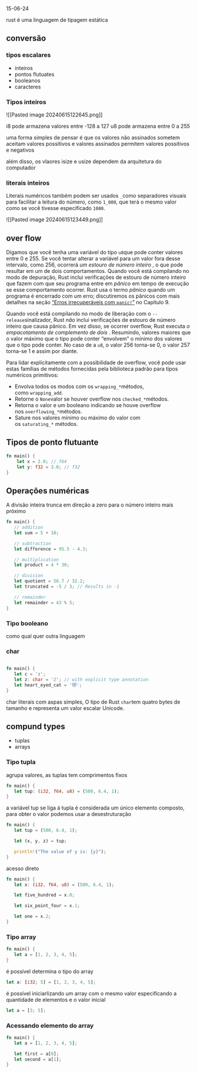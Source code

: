 
15-06-24

rust é uma linguagem de tipagem estática

## conversão 

### tipos escalares

- inteiros
- pontos flutuates
- booleanos 
- caracteres

### Tipos inteiros

![[Pasted image 20240615122645.png]]

i8 pode armazena valores entre -128 a 127 
u8 pode armazena entre 0 a 255

uma forma simples de pensar é que os valores não assinados sometem aceitam valores possitivos e valores assinados permitem valores possitivos e negativos


além disso, os vlaores isize e usize dependem da arquitetura do computador 

### literais inteiros

Literais numéricos também podem ser usados `_`​​como separadores visuais para facilitar a leitura do número, como `1_000`, que terá o mesmo valor como se você tivesse especificado `1000`.



![[Pasted image 20240615123449.png]]

## over flow 

Digamos que você tenha uma variável do tipo `u8`que pode conter valores entre 0 e 255. Se você tentar alterar a variável para um valor fora desse intervalo, como 256, ocorrerá _um estouro de número inteiro_ , o que pode resultar em um de dois comportamentos. Quando você está compilando no modo de depuração, Rust inclui verificações de estouro de número inteiro que fazem com que seu programa entre em _pânico_ em tempo de execução se esse comportamento ocorrer. Rust usa o termo _pânico_ quando um programa é encerrado com um erro; discutiremos os pânicos com mais detalhes na seção [“Erros irrecuperáveis ​​com `panic!`”](https://doc.rust-lang.org/book/ch09-01-unrecoverable-errors-with-panic.html) no Capítulo 9.

Quando você está compilando no modo de liberação com o `--release`sinalizador, Rust _não_ inclui verificações de estouro de número inteiro que causa pânico. Em vez disso, se ocorrer overflow, Rust executa _o empacotamento de complemento de dois_ . Resumindo, valores maiores que o valor máximo que o tipo pode conter “envolvem” o mínimo dos valores que o tipo pode conter. No caso de a `u8`, o valor 256 torna-se 0, o valor 257 torna-se 1 e assim por diante.

Para lidar explicitamente com a possibilidade de overflow, você pode usar estas famílias de métodos fornecidas pela biblioteca padrão para tipos numéricos primitivos:

- Envolva todos os modos com os `wrapping_*`métodos, como `wrapping_add`.
- Retorne o `None`valor se houver overflow nos `checked_*`métodos.
- Retorna o valor e um booleano indicando se houve overflow nos `overflowing_*`métodos.
- Sature nos valores mínimo ou máximo do valor com os `saturating_*` métodos.

## Tipos de ponto flutuante

 ``` rust
 fn main() { 
	 let x = 2.0; // f64 
	 let y: f32 = 3.0; // f32 
 }
  ```

## Operações numéricas

A divisão inteira trunca em direção a zero para o número inteiro mais próximo

 ``` rust
fn main() {
    // addition
    let sum = 5 + 10;

    // subtraction
    let difference = 95.5 - 4.3;

    // multiplication
    let product = 4 * 30;

    // division
    let quotient = 56.7 / 32.2;
    let truncated = -5 / 3; // Results in -1

    // remainder
    let remainder = 43 % 5;
}
 
 ```

### Tipo booleano
como qual quer outra linguagem

### char

 ``` rust 

fn main() {
    let c = 'z';
    let z: char = 'ℤ'; // with explicit type annotation
    let heart_eyed_cat = '😻';
}
 
 ```

char literais com aspas simples, O tipo de Rust `char`tem quatro bytes de tamanho e representa um valor escalar Unicode.


## compund types

- tuplas 
- arrays

### Tipo tupla

agrupa valores, as tuplas tem comprimentos fixos 


 ``` rust
 fn main() {
    let tup: (i32, f64, u8) = (500, 6.4, 1);
}
 ``` 

a variável tup se liga á tupla é considerada um único elemento composto, para obter o valor podemos usar a desestruturação

 ``` rust
 fn main() {
    let tup = (500, 6.4, 1);

    let (x, y, z) = tup;

    println!("The value of y is: {y}");
}
 ``` 


acesso direto 

 ```rust 
fn main() {
    let x: (i32, f64, u8) = (500, 6.4, 1);

    let five_hundred = x.0;

    let six_point_four = x.1;

    let one = x.2;
} 
```


### Tipo array

 ``` rust
 fn main() {
    let a = [1, 2, 3, 4, 5];
}
  ```


é possível determina o tipo do array

 ``` rust
 let a: [i32; 5] = [1, 2, 3, 4, 5];
 ```

é possível iniciarlizando um array com o mesmo valor especificando a quantidade de elementos e o valor inicial

``` rust
let a = [3; 5];

```


### Acessando elemento do array


 ``` rust 
 fn main() {
    let a = [1, 2, 3, 4, 5];

    let first = a[0];
    let second = a[1];
}
  ```
